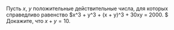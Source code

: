 Пусть $x$, $y$ положительные действительные числа, для которых справедливо равенство $x^3 + y^3 + (x + y)^3 + 30xy = 2000. $ Докажите, что  $x + y = 10$.